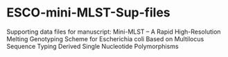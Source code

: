 # ESCO-mini-MLST-Sup-files
Supporting data files for manuscript: Mini-MLST – A Rapid High-Resolution Melting Genotyping Scheme for Escherichia coli Based on Multilocus Sequence Typing Derived Single Nucleotide Polymorphisms
